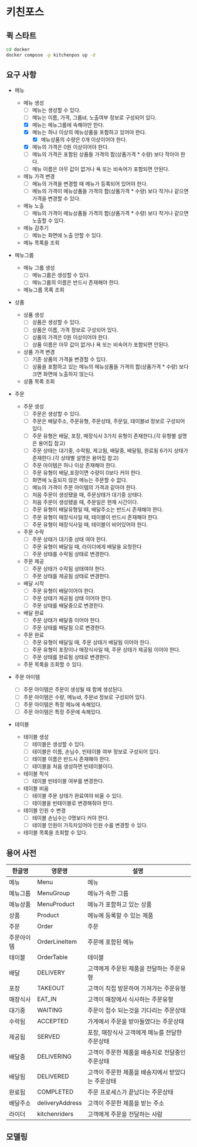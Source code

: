 # 키친포스

## 퀵 스타트

```sh
cd docker
docker compose -p kitchenpos up -d
```

## 요구 사항
- 메뉴
  - 메뉴 생성
    - [ ] 메뉴는 생성할 수 있다.
    - [ ] 메뉴는 이름, 가격, 그룹id, 노출여부 정보로 구성되어 있다.
    - [x] 메뉴는 메뉴그룹에 속해야만 한다.
    - [x] 메뉴는 하나 이상의 메뉴상품을 포함하고 있어야 한다.
      - [x] 메뉴상품의 수량은 0개 이상이어야 한다.
    - [x] 메뉴의 가격은 0원 이상이어야 한다.
    - [ ] 메뉴의 가격은 포함된 상품들 가격의 합(상품가격 * 수량) 보다 작아야 한다.
    - [ ] 메뉴 이름은 아무 값이 없거나 욕 또는 비속어가 포함되면 안된다.
  - 메뉴 가격 변경
    - [ ] 메뉴의 가격을 변경할 때 메뉴가 등록되어 있어야 한다.
    - [ ] 메뉴의 가격이 메뉴상품들 가격의 합(상품가격 * 수량) 보다 작거나 같으면 가격을 변경할 수 있다.
  - 메뉴 노출
    - [ ] 메뉴의 가격이 메뉴상품들 가격의 합(상품가격 * 수량) 보다 작거나 같으면 노출할 수 있다.
  - 메뉴 감추기
    - [ ] 메뉴는 화면에 노출 안할 수 있다.
  - 메뉴 목록을 조회

- 메뉴그룹
  - 메뉴 그룹 생성
    - [ ] 메뉴그룹은 생성할 수 있다.
    - [ ] 메뉴그룹의 이름은 반드시 존재해야 한다.
  - 메뉴그룹 목록 조회

- 상품
  - 상품 생성
    - [ ] 상품은 생성할 수 있다.
    - [ ] 상품은 이름, 가격 정보로 구성되어 있다.
    - [ ] 상품의 가격은 0원 이상이어야 한다.
    - [ ] 상품 이름은 아무 값이 없거나 욕 또는 비속어가 포함되면 안된다.
  - 상품 가격 변경
    - [ ] 기존 상품의 가격을 변경할 수 있다. 
    - [ ] 상품을 포함하고 있는 메뉴의 메뉴상품들 가격의 합(상품가격 * 수량) 보다 크면 화면에 노출하지 않는다.
  - 상품 목록 조회

- 주문
  - 주문 생성
    - [ ] 주문은 생성할 수 있다.
    - [ ] 주문은 배달주소, 주문유형, 주문상태, 주문일, 테이블id 정보로 구성되어 있다.
    - [ ] 주문 유형은 배달, 포장, 매장식사 3가지 유형이 존재한다.(각 유형별 설명은 용어집 참고)
    - [ ] 주문 상태는 대기중, 수락됨, 제고됨, 배달중, 배달됨, 완료됨 6가지 상태가 존재한다.(각 상태별 설명은 용어집 참고)
    - [ ] 주문 아이템은 하나 이상 존재해야 한다.
    - [ ] 주문 유형이 배달,포장이면 수량이 0보다 커야 한다.
    - [ ] 화면에 노출되지 않은 메뉴는 주문할 수 없다.
    - [ ] 메뉴의 가격이 주문 아이템의 가격과 같아야 한다.
    - [ ] 처음 주문이 생성됐을 때, 주문상태가 대기중 상태다.
    - [ ] 처음 주문이 생성됐을 때, 주문일은 현재 시간이다.
    - [ ] 주문 유형이 배달유형일 때, 배달주소는 반드시 존재해야 한다.
    - [ ] 주문 유형이 매장식사일 때, 테이블이 반드시 존재해야 한다.
    - [ ] 주문 유형이 매장식사일 때, 테이블이 비어있어야 한다.
  - 주문 수락
    - [ ] 주문 상태가 대기중 상태 여야 한다.
    - [ ] 주문 유형이 배달일 때, 라이더에게 배달을 요청한다
    - [ ] 주문 상태를 수락됨 상태로 변경한다.
  - 주문 제공
    - [ ] 주문 상태가 수락됨 상태여야 한다.
    - [ ] 주문 상태를 제공됨 상태로 변경한다.
  - 배달 시작
    - [ ] 주문 유형이 배달이어야 한다.
    - [ ] 주문 상태가 제공됨 상태 이어야 한다.
    - [ ] 주문 상태를 배달중으로 변경한다.
  - 배달 완료
    - [ ] 주문 상태가 배달중 이어야 한다.
    - [ ] 주문 상태를 배달됨 으로 변경한다.
  - 주문 완료
    - [ ] 주문 유형이 배달일 때, 주문 상태가 배달됨 이어야 한다.
    - [ ] 주문 유형이 포장이나 매장식사일 때, 주문 상태가 제공됨 이어야 한다.
    - [ ] 주문 상태를 완료됨 상태로 변경한다.
  - 주문 목록을 조회할 수 있다.

- 주문 아이템
  - [ ] 주문 아이템은 주문이 생성될 때 함께 생성된다.
  - [ ] 주문 아이템은 수량, 메뉴id, 주문id 정보로 구성되어 있다.
  - [ ] 주문 아이템은 특정 메뉴에 속해있다.
  - [ ] 주문 아이템은 특정 주문에 속해있다.

- 테이블
  - 테이블 생성
    - [ ] 테이블은 생성할 수 있다.
    - [ ] 테이블은 이름, 손님수, 빈테이블 여부 정보로 구성되어 있다.
    - [ ] 테이블 이름은 반드시 존재해야 한다.
    - [ ] 테이블을 처음 생성하면 빈테이블이다.
  - 테이블 착석
    - [ ] 테이블 빈테이블 여부를 변경한다.
  - 테이블 비움
    - [ ] 테이블 주문 상태가 완료여야 비울 수 있다.
    - [ ] 테이블을 빈테이블로 변경해줘야 한다.
  - 테이블 인원 수 변경
    - [ ] 테이블 손님수는 0명보다 커야 한다.
    - [ ] 테이블 인원이 가득차있어야 인원 수를 변경할 수 있다.
  - 테이블 목록을 조회할 수 있다.

## 용어 사전

| 한글명   | 영문명           | 설명                          |
|-------|---------------|-----------------------------|
| 메뉴    | Menu          | 메뉴                          |
| 메뉴그룹  | MenuGroup     | 메뉴가 속한 그룹                   |
| 메뉴상품  | MenuProduct   | 메뉴가 포함하고 있는 상품              |
| 상품    | Product       | 메뉴에 등록할 수 있는 제품             |
| 주문    | Order         | 주문                          |
| 주문아이템 | OrderLineItem | 주문에 포함된 메뉴                  |
| 테이블   | OrderTable    | 테이블                         |
| 배달    | DELIVERY      | 고객에게 주문된 제품을 전달하는 주문유형      |
| 포장    | TAKEOUT       | 고객이 직접 방문하여 가져가는 주문유형       |
| 매장식사  | EAT_IN        | 고객이 매장에서 식사하는 주문유형          |
| 대기중   | WAITING       | 주문이 접수 되는것을 기다리는 주문상태       |
| 수락됨   | ACCEPTED      | 가게에서 주문을 받아들였다는 주문상태        |
| 제공됨   | SERVED        | 포장, 매장식사 고객에게 메뉴를 전달한 주문상태  |
| 배달중   | DELIVERING    | 고객이 주문한 제품을 배송지로 전달중인 주문상태  |
| 배달됨   | DELIVERED     | 고객이 주문한 제품을 배송지에서 받았다는 주문상태 |
| 완료됨   | COMPLETED     | 주문 프로세스가 끝났다는 주문상태          |
| 배달주소  | deliveryAddress | 고객이 주문한 제품을 받는 주소           |
| 라이더   | kitchenriders | 고객에게 주문을 전달하는 사람           |

## 모델링
